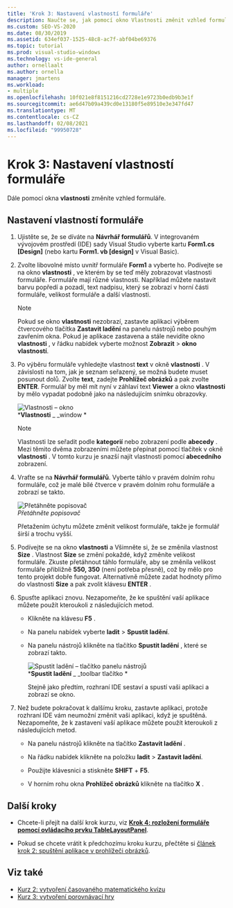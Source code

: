 ```yaml
---
title: 'Krok 3: Nastavení vlastností formuláře'
description: Naučte se, jak pomocí okno Vlastnosti změnit vzhled formuláře.
ms.custom: SEO-VS-2020
ms.date: 08/30/2019
ms.assetid: 634ef037-1525-48c8-ac7f-abf04be69376
ms.topic: tutorial
ms.prod: visual-studio-windows
ms.technology: vs-ide-general
author: ornellaalt
ms.author: ornella
manager: jmartens
ms.workload:
- multiple
ms.openlocfilehash: 10f021e8f8151216cd2728e1e9723b0edb9b3e1f
ms.sourcegitcommit: ae6d47b09a439cd0e13180f5e89510e3e347fd47
ms.translationtype: MT
ms.contentlocale: cs-CZ
ms.lasthandoff: 02/08/2021
ms.locfileid: "99950728"
---
```

# <a name="step-3-set-your-form-properties"></a>Krok 3: Nastavení vlastností formuláře

Dále pomocí okna **vlastnosti** změníte vzhled formuláře.

## <a name="how-to-set-your-form-properties"></a>Nastavení vlastností formuláře

1. Ujistěte se, že se díváte na **Návrhář formulářů**. V integrovaném vývojovém prostředí (IDE) sady Visual Studio vyberte kartu **Form1.cs [Design]** (nebo kartu **Form1. vb [design]** v Visual Basic).

1. Zvolte libovolné místo uvnitř formuláře **Form1** a vyberte ho. Podívejte se na okno **vlastnosti** , ve kterém by se teď měly zobrazovat vlastnosti formuláře. Formuláře mají různé vlastnosti. Například můžete nastavit barvu popředí a pozadí, text nadpisu, který se zobrazí v horní části formuláře, velikost formuláře a další vlastnosti.

   > [!NOTE]
   > Pokud se okno **vlastnosti** nezobrazí, zastavte aplikaci výběrem čtvercového tlačítka **Zastavit ladění** na panelu nástrojů nebo pouhým zavřením okna. Pokud je aplikace zastavena a stále nevidíte okno **vlastnosti** , v řádku nabídek vyberte možnost **Zobrazit**  >  **okno vlastností**.

1. Po výběru formuláře vyhledejte vlastnost **text** v okně **vlastnosti** . V závislosti na tom, jak je seznam seřazený, se možná budete muset posunout dolů. Zvolte **text**, zadejte **Prohlížeč obrázků** a pak zvolte **ENTER**.  Formulář by měl mít nyní v záhlaví text **Viewer** a okno **vlastnosti** by mělo vypadat podobně jako na následujícím snímku obrazovky.

    ![Vlastnosti – okno](../ide/media/express_edittextproperty.png)<br>
   ***Vlastnosti** _ _window *

   > [!NOTE]
   > Vlastnosti lze seřadit podle **kategorií** nebo zobrazení podle **abecedy** . Mezi těmito dvěma zobrazeními můžete přepínat pomocí tlačítek v okně **vlastnosti** . V tomto kurzu je snazší najít vlastnosti pomocí **abecedního** zobrazení.

1. Vraťte se na **Návrhář formulářů**. Vyberte táhlo v pravém dolním rohu formuláře, což je malé bílé čtverce v pravém dolním rohu formuláře a zobrazí se takto.

    ![Přetáhněte popisovač](../ide/media/express_bottomrt_drag.png)<br>
   *Přetáhněte popisovač*

    Přetažením úchytu můžete změnit velikost formuláře, takže je formulář širší a trochu vyšší.

1. Podívejte se na okno **vlastnosti** a Všimněte si, že se změnila vlastnost **Size** . Vlastnost **Size** se změní pokaždé, když změníte velikost formuláře. Zkuste přetáhnout táhlo formuláře, aby se změnila velikost formuláře přibližně **550, 350** (není potřeba přesně), což by mělo pro tento projekt dobře fungovat. Alternativně můžete zadat hodnoty přímo do vlastnosti **Size** a pak zvolit klávesu **ENTER** .

1. Spusťte aplikaci znovu. Nezapomeňte, že ke spuštění vaší aplikace můžete použít kteroukoli z následujících metod.

   - Klikněte na klávesu **F5** .

   - Na panelu nabídek vyberte **ladit**  >  **Spustit ladění**.

   - Na panelu nástrojů klikněte na tlačítko **Spustit ladění** , které se zobrazí takto.

      ![Spustit ladění – tlačítko panelu nástrojů](../ide/media/express_icondebug.png)<br>
     ***Spustit ladění** _ _toolbar tlačítko *

     Stejně jako předtím, rozhraní IDE sestaví a spustí vaši aplikaci a zobrazí se okno.

1. Než budete pokračovat k dalšímu kroku, zastavte aplikaci, protože rozhraní IDE vám neumožní změnit vaši aplikaci, když je spuštěná. Nezapomeňte, že k zastavení vaší aplikace můžete použít kteroukoli z následujících metod.

   - Na panelu nástrojů klikněte na tlačítko **Zastavit ladění** .

   - Na řádku nabídek klikněte na položku **ladit**  >  **Zastavit ladění**.

   - Použijte klávesnici a stiskněte **SHIFT** + **F5**.

   - V horním rohu okna **Prohlížeč obrázků** klikněte na tlačítko **X** .

## <a name="next-steps"></a>Další kroky

* Chcete-li přejít na další krok kurzu, viz **[Krok 4: rozložení formuláře pomocí ovládacího prvku TableLayoutPanel](../ide/step-4-lay-out-your-form-with-a-tablelayoutpanel-control.md)**.

* Pokud se chcete vrátit k předchozímu kroku kurzu, přečtěte si [článek krok 2: spuštění aplikace v prohlížeči obrázků](../ide/step-2-run-your-program.md).

## <a name="see-also"></a>Viz také

* [Kurz 2: vytvoření časovaného matematického kvízu](tutorial-2-create-a-timed-math-quiz.md)
* [Kurz 3: vytvoření porovnávací hry](tutorial-3-create-a-matching-game.md)
